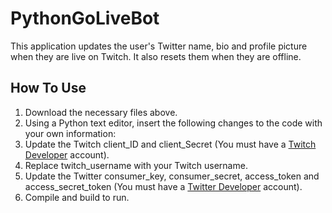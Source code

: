 # PythonGoLiveBot
This application updates the user's Twitter name, bio and profile picture when they are live on Twitch. It also resets them when they are offline.

## How To Use
1) Download the necessary files above. 
2) Using a Python text editor, insert the following changes to the code with your own information:
  1) Update the Twitch client_ID and client_Secret (You must have a [Twitch Developer](https://dev.twitch.tv/) account).
  2) Replace twitch_username with your Twitch username.
  3) Update the Twitter consumer_key, consumer_secret, access_token and access_secret_token (You must have a [Twitter Developer](https://developer.twitter.com/en) account).
3) Compile and build to run.
